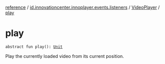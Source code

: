 [reference](../../index.md) / [id.innovationcenter.innoplayer.events.listeners](../index.md) / [VideoPlayer](index.md) / [play](./play.md)

# play

`abstract fun play(): `[`Unit`](https://kotlinlang.org/api/latest/jvm/stdlib/kotlin/-unit/index.html)

Play the currently loaded video from its current position.

